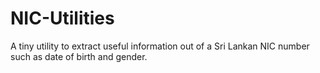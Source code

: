 # NIC-Utilities
A tiny utility to extract useful information out of a Sri Lankan NIC number such as date of birth and gender.
